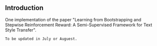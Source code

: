 ## Introduction
One implementation of the paper "Learning from Bootstrapping and Stepwise Reinforcement Reward: A Semi-Supervised Framework for Text Style Transfer".

`To be updated in July or Auguest.`
